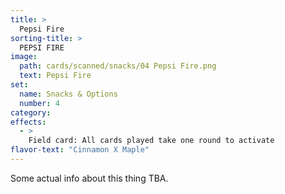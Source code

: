 ```yaml
---
title: >
  Pepsi Fire
sorting-title: >
  PEPSI FIRE
image: 
  path: cards/scanned/snacks/04 Pepsi Fire.png
  text: Pepsi Fire
set:
  name: Snacks & Options
  number: 4
category: 
effects: 
  - >
    Field card: All cards played take one round to activate
flavor-text: "Cinnamon X Maple"
---
```

Some actual info about this thing TBA.

